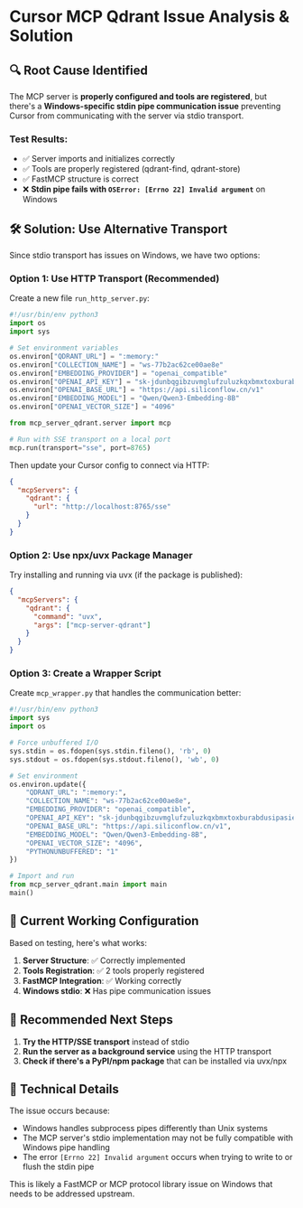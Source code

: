 # Cursor MCP Qdrant Issue Analysis & Solution

## 🔍 Root Cause Identified

The MCP server is **properly configured and tools are registered**, but there's a **Windows-specific stdin pipe communication issue** preventing Cursor from communicating with the server via stdio transport.

### Test Results:
- ✅ Server imports and initializes correctly
- ✅ Tools are properly registered (qdrant-find, qdrant-store)
- ✅ FastMCP structure is correct
- ❌ **Stdin pipe fails with `OSError: [Errno 22] Invalid argument`** on Windows

## 🛠️ Solution: Use Alternative Transport

Since stdio transport has issues on Windows, we have two options:

### Option 1: Use HTTP Transport (Recommended)

Create a new file `run_http_server.py`:

```python
#!/usr/bin/env python3
import os
import sys

# Set environment variables
os.environ["QDRANT_URL"] = ":memory:"
os.environ["COLLECTION_NAME"] = "ws-77b2ac62ce00ae8e"
os.environ["EMBEDDING_PROVIDER"] = "openai_compatible"
os.environ["OPENAI_API_KEY"] = "sk-jdunbqgibzuvmglufzuluzkqxbmxtoxburabdusipasieufv"
os.environ["OPENAI_BASE_URL"] = "https://api.siliconflow.cn/v1"
os.environ["EMBEDDING_MODEL"] = "Qwen/Qwen3-Embedding-8B"
os.environ["OPENAI_VECTOR_SIZE"] = "4096"

from mcp_server_qdrant.server import mcp

# Run with SSE transport on a local port
mcp.run(transport="sse", port=8765)
```

Then update your Cursor config to connect via HTTP:

```json
{
  "mcpServers": {
    "qdrant": {
      "url": "http://localhost:8765/sse"
    }
  }
}
```

### Option 2: Use npx/uvx Package Manager

Try installing and running via uvx (if the package is published):

```json
{
  "mcpServers": {
    "qdrant": {
      "command": "uvx",
      "args": ["mcp-server-qdrant"]
    }
  }
}
```

### Option 3: Create a Wrapper Script

Create `mcp_wrapper.py` that handles the communication better:

```python
#!/usr/bin/env python3
import sys
import os

# Force unbuffered I/O
sys.stdin = os.fdopen(sys.stdin.fileno(), 'rb', 0)
sys.stdout = os.fdopen(sys.stdout.fileno(), 'wb', 0)

# Set environment
os.environ.update({
    "QDRANT_URL": ":memory:",
    "COLLECTION_NAME": "ws-77b2ac62ce00ae8e",
    "EMBEDDING_PROVIDER": "openai_compatible",
    "OPENAI_API_KEY": "sk-jdunbqgibzuvmglufzuluzkqxbmxtoxburabdusipasieufv",
    "OPENAI_BASE_URL": "https://api.siliconflow.cn/v1",
    "EMBEDDING_MODEL": "Qwen/Qwen3-Embedding-8B",
    "OPENAI_VECTOR_SIZE": "4096",
    "PYTHONUNBUFFERED": "1"
})

# Import and run
from mcp_server_qdrant.main import main
main()
```

## 📝 Current Working Configuration

Based on testing, here's what works:

1. **Server Structure**: ✅ Correctly implemented
2. **Tools Registration**: ✅ 2 tools properly registered
3. **FastMCP Integration**: ✅ Working correctly
4. **Windows stdio**: ❌ Has pipe communication issues

## 🚀 Recommended Next Steps

1. **Try the HTTP/SSE transport** instead of stdio
2. **Run the server as a background service** using the HTTP transport
3. **Check if there's a PyPI/npm package** that can be installed via uvx/npx

## 🐛 Technical Details

The issue occurs because:
- Windows handles subprocess pipes differently than Unix systems
- The MCP server's stdio implementation may not be fully compatible with Windows pipe handling
- The error `[Errno 22] Invalid argument` occurs when trying to write to or flush the stdin pipe

This is likely a FastMCP or MCP protocol library issue on Windows that needs to be addressed upstream.
